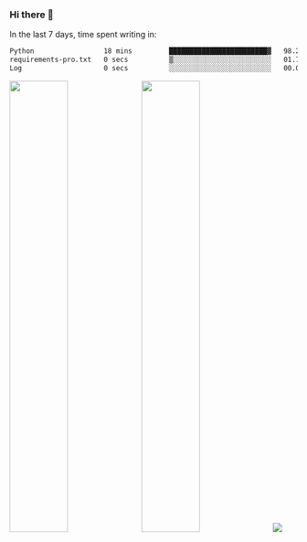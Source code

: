 ### Hi there 👋

In the last 7 days, time spent writing in:

<!--START_SECTION:waka-->

```txt
Python                 18 mins         ████████████████████████▓   98.25 %
requirements-pro.txt   0 secs          ▒░░░░░░░░░░░░░░░░░░░░░░░░   01.75 %
Log                    0 secs          ░░░░░░░░░░░░░░░░░░░░░░░░░   00.00 %
```

<!--END_SECTION:waka-->

<img src="https://wakatime.com/share/@jimtje/5d0c92de-08f8-4a72-8f2f-6a9693d1e318.svg" width=45% height=45%> <img src="https://wakatime.com/share/@jimtje/501498ae-bda5-4da7-a89d-b40bcdd5556d.svg" width=45% height=45%>
![](https://hit.yhype.me/github/profile?user_id=43537315)
